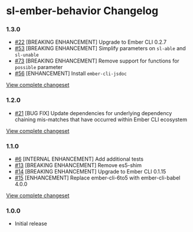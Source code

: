# sl-ember-behavior Changelog

### 1.3.0

* [#22](https://github.com/softlayer/sl-ember-behavior/issues/22) [BREAKING ENHANCEMENT] Upgrade to Ember CLI 0.2.7
* [#53](https://github.com/softlayer/sl-ember-behavior/issues/53) [BREAKING ENHANCEMENT] Simplify parameters on `sl-able` and `sl-unable`
* [#73](https://github.com/softlayer/sl-ember-behavior/issues/73) [BREAKING ENHANCEMENT] Remove support for functions for `possible` parameter
* [#56](https://github.com/softlayer/sl-ember-behavior/pull/56) [ENHANCEMENT] Install `ember-cli-jsdoc`

[View complete changeset](https://github.com/softlayer/sl-ember-behavior/compare/v1.2.0...v1.3.0)

### 1.2.0

* [#21](https://github.com/softlayer/sl-ember-behavior/pull/21) [BUG FIX] Update dependencies for underlying dependency chaining mis-matches that have occurred within Ember CLI ecosystem

[View complete changeset](https://github.com/softlayer/sl-ember-behavior/compare/v1.1.0...v1.2.0)


### 1.1.0

* [#6](https://github.com/softlayer/sl-ember-behavior/pull/6) [INTERNAL ENHANCEMENT] Add additional tests
* [#13](https://github.com/softlayer/sl-ember-behavior/pull/13) [BREAKING ENHANCEMENT] Remove es5-shim
* [#14](https://github.com/softlayer/sl-ember-behavior/pull/14) [BREAKING ENHANCEMENT] Upgrade to Ember CLI 0.1.15
* [#15](https://github.com/softlayer/sl-ember-behavior/pull/15) [ENHANCEMENT] Replace ember-cli-6to5 with ember-cli-babel 4.0.0

[View complete changeset](https://github.com/softlayer/sl-ember-behavior/compare/v1.0.0...v1.1.0)


### 1.0.0

* Initial release
